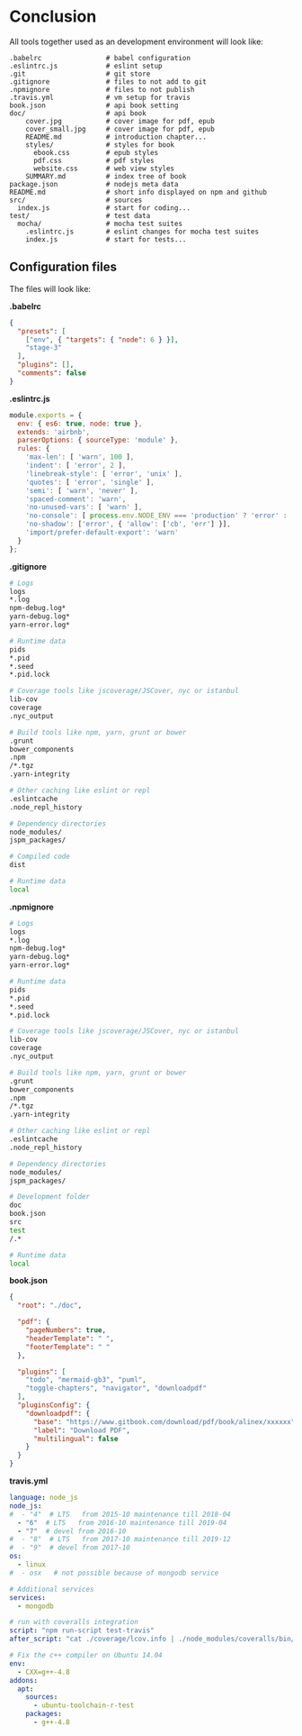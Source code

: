 # Conclusion

All tools together used as an development environment will look like:

    .babelrc                # babel configuration
    .eslintrc.js            # eslint setup
    .git                    # git store
    .gitignore              # files to not add to git
    .npmignore              # files to not publish
    .travis.yml             # vm setup for travis
    book.json               # api book setting
    doc/                    # api book
        cover.jpg           # cover image for pdf, epub
        cover_small.jpg     # cover image for pdf, epub
        README.md           # introduction chapter...
        styles/             # styles for book
          ebook.css         # epub styles
          pdf.css           # pdf styles
          website.css       # web view styles
        SUMMARY.md          # index tree of book
    package.json            # nodejs meta data
    README.md               # short info displayed on npm and github
    src/                    # sources
      index.js              # start for coding...
    test/                   # test data
      mocha/                # mocha test suites
        .eslintrc.js        # eslint changes for mocha test suites
        index.js            # start for tests...


## Configuration files

The files will look like:

__.babelrc__

```json
{
  "presets": [
    ["env", { "targets": { "node": 6 } }],
    "stage-3"
  ],
  "plugins": [],
  "comments": false
}
```

__.eslintrc.js__

```js
module.exports = {
  env: { es6: true, node: true },
  extends: 'airbnb',
  parserOptions: { sourceType: 'module' },
  rules: {
    'max-len': [ 'warn', 100 ],
    'indent': [ 'error', 2 ],
    'linebreak-style': [ 'error', 'unix' ],
    'quotes': [ 'error', 'single' ],
    'semi': [ 'warn', 'never' ],
    'spaced-comment': 'warn',
    'no-unused-vars': [ 'warn' ],
    'no-console': [ process.env.NODE_ENV === 'production' ? 'error' : 'warn' ],
    'no-shadow': ['error', { 'allow': ['cb', 'err'] }],
    'import/prefer-default-export': 'warn'
  }
};
```

__.gitignore__

```bash
# Logs
logs
*.log
npm-debug.log*
yarn-debug.log*
yarn-error.log*

# Runtime data
pids
*.pid
*.seed
*.pid.lock

# Coverage tools like jscoverage/JSCover, nyc or istanbul
lib-cov
coverage
.nyc_output

# Build tools like npm, yarn, grunt or bower
.grunt
bower_components
.npm
/*.tgz
.yarn-integrity

# Other caching like eslint or repl
.eslintcache
.node_repl_history

# Dependency directories
node_modules/
jspm_packages/

# Compiled code
dist

# Runtime data
local
```

__.npmignore__

```bash
# Logs
logs
*.log
npm-debug.log*
yarn-debug.log*
yarn-error.log*

# Runtime data
pids
*.pid
*.seed
*.pid.lock

# Coverage tools like jscoverage/JSCover, nyc or istanbul
lib-cov
coverage
.nyc_output

# Build tools like npm, yarn, grunt or bower
.grunt
bower_components
.npm
/*.tgz
.yarn-integrity

# Other caching like eslint or repl
.eslintcache
.node_repl_history

# Dependency directories
node_modules/
jspm_packages/

# Development folder
doc
book.json
src
test
/.*

# Runtime data
local
```

__book.json__

```json
{
  "root": "./doc",

  "pdf": {
    "pageNumbers": true,
    "headerTemplate": " ",
    "footerTemplate": " "
  },

  "plugins": [
    "todo", "mermaid-gb3", "puml",
    "toggle-chapters", "navigator", "downloadpdf"
  ],
  "pluginsConfig": {
    "downloadpdf": {
      "base": "https://www.gitbook.com/download/pdf/book/alinex/xxxxxx",
      "label": "Download PDF",
      "multilingual": false
    }
  }
}
```

__travis.yml__

```yaml
language: node_js
node_js:
#  - "4"  # LTS   from 2015-10 maintenance till 2018-04
  - "6"  # LTS   from 2016-10 maintenance till 2019-04
  - "7"  # devel from 2016-10
#  - "8"  # LTS   from 2017-10 maintenance till 2019-12
#  - "9"  # devel from 2017-10
os:
  - linux
#  - osx   # not possible because of mongodb service

# Additional services
services:
  - mongodb

# run with coveralls integration
script: "npm run-script test-travis"
after_script: "cat ./coverage/lcov.info | ./node_modules/coveralls/bin/coveralls.js"

# Fix the c++ compiler on Ubuntu 14.04
env:
  - CXX=g++-4.8
addons:
  apt:
    sources:
      - ubuntu-toolchain-r-test
    packages:
      - g++-4.8
```
